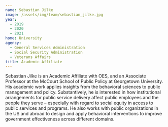 ```yaml
---
name: Sebastian Jilke
image: /assets/img/team/sebastian_jilke.jpg
year:
  - 2019
  - 2020
  - 2021
home: University
agency:
  - General Services Administration
  - Social Security Administration
  - Veterans Affairs
title: Academic Affiliate
---
```


Sebastian Jilke is an Academic Affiliate with OES, and an Associate Professor at the McCourt School of Public Policy at Georgetown University. His academic work applies insights from the behavioral sciences to public management and policy. Substantively, he is interested in how institutional arrangements for public service delivery affect public employees and the people they serve – especially with regard to social equity in access to public services and programs. He also works with public organizations in the US and abroad to design and apply behavioral interventions to improve government effectiveness across different domains.
